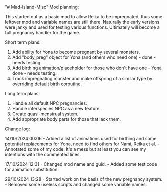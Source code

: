 "# Mad-Island-Misc" 
Mod planning:

This started out as a basic mod to allow Reika to be impregnated, thus some leftover mod and variable names are still there. Naturally the early versions were janky and used for testing various functions.
Ultimately will become a full pregnancy handler for the game.

Short term plans:

1. Add ability for Yona to become pregnant by several monsters.
2. Add "body_preg" object for Yona (and others who need one) - done - needs testing.
3. Add birthing animation/placeholder for those who don't have one - Yona done - needs testing.
4. Track impregnating monster and make offspring of a similar type by overriding default birth coroutine.

Long term plans:
1. Handle all default NPC pregnancies.
2. Handle interspecies NPC as a new feature.
3. Create quasi-menstrual system.
4. Add appropriate body parts for those that lack them.


Change log:

14/10/2024 00:06 - Added a list of animations used for birthing and some potential replacements for Yona, need to find others for Nami, Reika et al.
                 - Annotated some of my code. It's a mess but at least you can see my intentions with the commented lines.
                 
17/10/2024 12:31 - Changed mod name and guid.
                 - Added some test code for animation substitution.

29/10/2024 13:28 - Started work on the basis of the new pregnancy system.
                 - Removed some useless scripts and changed some variable names.
